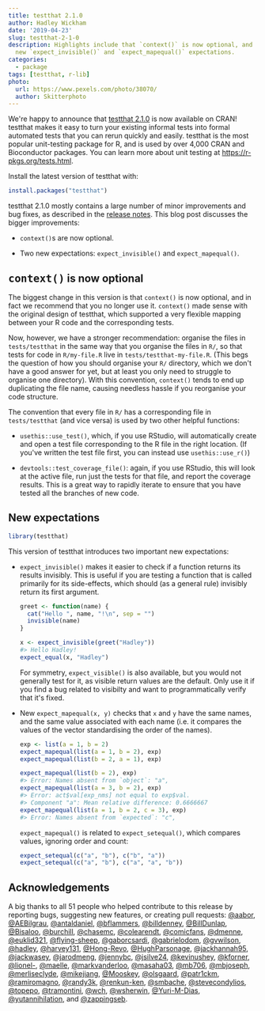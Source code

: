 ```yaml
---
title: testthat 2.1.0
author: Hadley Wickham
date: '2019-04-23'
slug: testthat-2-1-0
description: Highlights include that `context()` is now optional, and 
  new `expect_invisible()` and `expect_mapequal()` expectations.
categories:
  - package
tags: [testthat, r-lib]
photo:
  url: https://www.pexels.com/photo/38070/
  author: Skitterphoto
---
```




<html>
<style>
h2 code {
    font-size: 1em;
}
</style>
</html>

We're happy to announce that [testthat 2.1.0](http://testthat.r-lib.org) is now available on CRAN! testthat makes it easy to turn your existing informal tests into formal automated tests that you can rerun quickly and easily. testthat is the most popular unit-testing package for R, and is used by over 4,000 CRAN and Bioconductor packages. You can learn more about unit testing at <https://r-pkgs.org/tests.html>. 

Install the latest version of testthat with:


```r
install.packages("testthat")
```

testthat 2.1.0 mostly contains a large number of minor improvements and bug fixes, as described in the [release notes](https://github.com/r-lib/testthat/releases/tag/v2.1.0). This blog post discusses the bigger improvements:

* `context()`s are now optional.

* Two new expectations: `expect_invisible()` and `expect_mapequal()`.
  
## `context()` is now optional

The biggest change in this version is that `context()` is now optional, and in fact we recommend that you no longer use it. `context()` made sense with the original design of testthat, which supported a very flexible mapping between your R code and the corresponding tests. 

Now, however, we have a stronger recommendation: organise the files in `tests/testthat` in the same way that you organise the files in `R/`, so that tests for code in `R/my-file.R` live in `tests/testthat-my-file.R`. (This begs the question of how you should organise your `R/` directory, which we don't have a good answer for yet, but at least you only need to struggle to organise one directory). With this convention, `context()` tends to end up duplicating the file name, causing needless hassle if you reorganise your code structure.

The convention that every file in `R/` has a corresponding file in `tests/testthat` (and vice versa) is used by two other helpful functions:

* `usethis::use_test()`, which, if you use RStudio, will automatically
  create and open a test file corresponding to the R file in the right
  location. (If you've written the test file first, you can instead use
  `usethis::use_r()`)

* `devtools::test_coverage_file()`: again, if you use RStudio, this will look 
  at the active file, run just the tests for that file, and report the coverage
  results. This is a great way to rapidly iterate to ensure that you have 
  tested all the branches of new code.

## New expectations


```r
library(testthat)
```

This version of testthat introduces two important new expectations:

*   `expect_invisible()` makes it easier to check if a function returns its
    results invisibly. This is useful if you are testing a function that is
    called primarily for its side-effects, which should (as a general rule)
    invisibly return its first argument.
    
    
    ```r
    greet <- function(name) {
      cat("Hello ", name, "!\n", sep = "")
      invisible(name)
    }
    
    x <- expect_invisible(greet("Hadley"))
    #> Hello Hadley!
    expect_equal(x, "Hadley")
    ```
    
    For symmetry, `expect_visible()` is also available, but you would not
    generally test for it, as visible return values are the default. 
    Only use it if you find a bug related to visibilty and want to
    programmatically verify that it's fixed.
    
*   New `expect_mapequal(x, y)` checks that `x` and `y` have the same names,
    and the same value associated with each name (i.e. it compares the values
    of the vector standardising the order of the names). 
    
    
    ```r
    exp <- list(a = 1, b = 2)
    expect_mapequal(list(a = 1, b = 2), exp)
    expect_mapequal(list(b = 2, a = 1), exp)
    
    expect_mapequal(list(b = 2), exp)
    #> Error: Names absent from `object`: "a",
    expect_mapequal(list(a = 3, b = 2), exp)
    #> Error: act$val[exp_nms] not equal to exp$val.
    #> Component "a": Mean relative difference: 0.6666667
    expect_mapequal(list(a = 1, b = 2, c = 3), exp)
    #> Error: Names absent from `expected`: "c",
    ```
    
    `expect_mapequal()` is related to `expect_setequal()`, which compares 
    values, ignoring order and count:
    
    
    ```r
    expect_setequal(c("a", "b"), c("b", "a"))
    expect_setequal(c("a", "b"), c("a", "a", "b"))
    ```

## Acknowledgements

A big thanks to all 51 people who helped contribute to this release by reporting bugs, suggesting new features, or creating pull requests: [&#x0040;aabor](https://github.com/aabor), [&#x0040;AEBilgrau](https://github.com/AEBilgrau), [&#x0040;antaldaniel](https://github.com/antaldaniel), [&#x0040;bflammers](https://github.com/bflammers), [&#x0040;billdenney](https://github.com/billdenney), [&#x0040;BillDunlap](https://github.com/BillDunlap), [&#x0040;Bisaloo](https://github.com/Bisaloo), [&#x0040;burchill](https://github.com/burchill), [&#x0040;chasemc](https://github.com/chasemc), [&#x0040;colearendt](https://github.com/colearendt), [&#x0040;comicfans](https://github.com/comicfans), [&#x0040;dmenne](https://github.com/dmenne), [&#x0040;euklid321](https://github.com/euklid321), [&#x0040;flying-sheep](https://github.com/flying-sheep), [&#x0040;gaborcsardi](https://github.com/gaborcsardi), [&#x0040;gabrielodom](https://github.com/gabrielodom), [&#x0040;gvwilson](https://github.com/gvwilson), [&#x0040;hadley](https://github.com/hadley), [&#x0040;harvey131](https://github.com/harvey131), [&#x0040;Hong-Revo](https://github.com/Hong-Revo), [&#x0040;HughParsonage](https://github.com/HughParsonage), [&#x0040;jackhannah95](https://github.com/jackhannah95), [&#x0040;jackwasey](https://github.com/jackwasey), [&#x0040;jarodmeng](https://github.com/jarodmeng), [&#x0040;jennybc](https://github.com/jennybc), [&#x0040;jsilve24](https://github.com/jsilve24), [&#x0040;kevinushey](https://github.com/kevinushey), [&#x0040;kforner](https://github.com/kforner), [&#x0040;lionel-](https://github.com/lionel-), [&#x0040;maelle](https://github.com/maelle), [&#x0040;markvanderloo](https://github.com/markvanderloo), [&#x0040;masaha03](https://github.com/masaha03), [&#x0040;mb706](https://github.com/mb706), [&#x0040;mbjoseph](https://github.com/mbjoseph), [&#x0040;merliseclyde](https://github.com/merliseclyde), [&#x0040;mikejiang](https://github.com/mikejiang), [&#x0040;Mooskey](https://github.com/Mooskey), [&#x0040;olsgaard](https://github.com/olsgaard), [&#x0040;patr1ckm](https://github.com/patr1ckm), [&#x0040;ramiromagno](https://github.com/ramiromagno), [&#x0040;randy3k](https://github.com/randy3k), [&#x0040;renkun-ken](https://github.com/renkun-ken), [&#x0040;smbache](https://github.com/smbache), [&#x0040;stevecondylios](https://github.com/stevecondylios), [&#x0040;topepo](https://github.com/topepo), [&#x0040;tramontini](https://github.com/tramontini), [&#x0040;wch](https://github.com/wch), [&#x0040;wsherwin](https://github.com/wsherwin), [&#x0040;Yuri-M-Dias](https://github.com/Yuri-M-Dias), [&#x0040;yutannihilation](https://github.com/yutannihilation), and [&#x0040;zappingseb](https://github.com/zappingseb).
